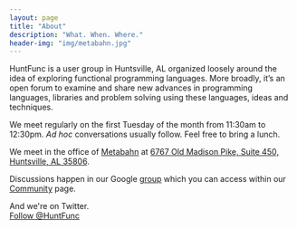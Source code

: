 ```yaml
---
layout: page
title: "About"
description: "What. When. Where."
header-img: "img/metabahn.jpg"
---
```


HuntFunc is a user group in Huntsville, AL organized loosely around the idea of exploring functional programming languages.
More broadly, it’s an open forum to examine and share new advances in programming languages, libraries and problem solving using these languages, ideas and techniques.

We meet regularly on the first Tuesday of the month from 11:30am to 12:30pm. _Ad hoc_ conversations usually follow. Feel free to bring a lunch.

We meet in the office of [Metabahn](http://metabahn.com) at [6767 Old Madison Pike, Suite 450, Huntsville, AL 35806](https://goo.gl/maps/hc3up).

Discussions happen in our Google [group](https://groups.google.com/d/forum/huntfunc) which you can access within our [Community](/community) page.

And we're on Twitter.<br>
<a href="https://twitter.com/HuntFunc" class="twitter-follow-button" data-show-count="false" data-size="large">Follow @HuntFunc</a> <script>!function(d,s,id){var js,fjs=d.getElementsByTagName(s)[0],p=/^http:/.test(d.location)?'http':'https';if(!d.getElementById(id)){js=d.createElement(s);js.id=id;js.src=p+'://platform.twitter.com/widgets.js';fjs.parentNode.insertBefore(js,fjs);}}(document, 'script', 'twitter-wjs');</script>
